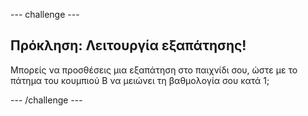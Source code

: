 \--- challenge \---

## Πρόκληση: Λειτουργία εξαπάτησης!

Μπορείς να προσθέσεις μια εξαπάτηση στο παιχνίδι σου, ώστε με το πάτημα του κουμπιού B να μειώνει τη βαθμολογία σου κατά 1;

\--- /challenge \---